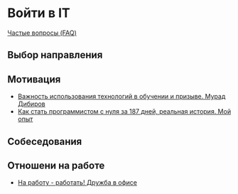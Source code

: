 # Войти в IT

[Частые вопросы (FAQ)](it_start_faq.md)

## Выбор направления

## Мотивация

- [Важность использования технологий в обучении и призыве. Мурад Дибиров](https://youtu.be/wvqM2ds1Mb8)
- [Как стать программистом с нуля за 187 дней, реальная история. Мой опыт](https://youtu.be/PyVT8G1QEg0)

## Собеседования


## Отношени на работе

- [На работу - работать! Дружба в офисе](https://youtu.be/4X8bGaSmLEY)
